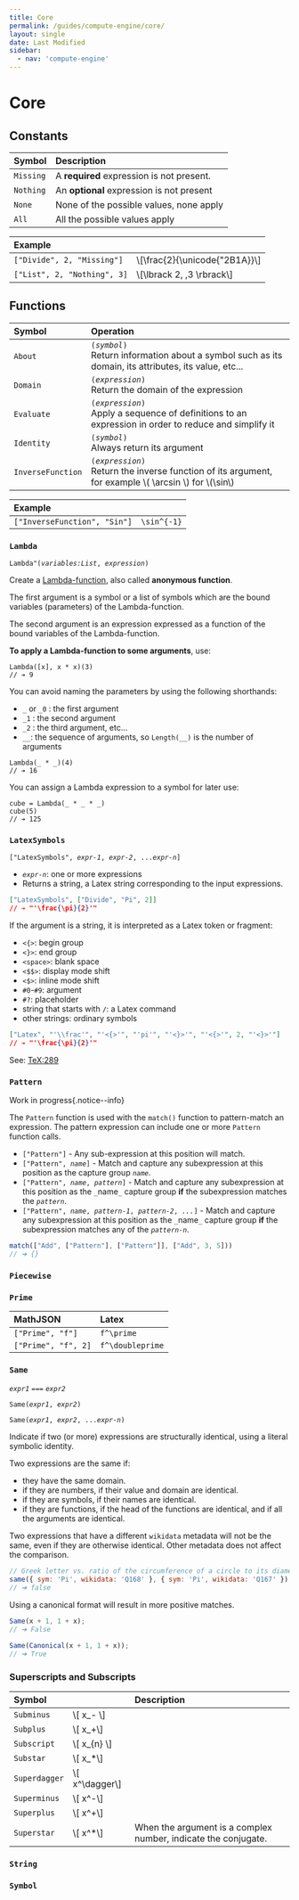 ```yaml
---
title: Core
permalink: /guides/compute-engine/core/
layout: single
date: Last Modified
sidebar:
  - nav: 'compute-engine'
---
```


<script type='module'>
    import {  renderMathInDocument } 
      from '//unpkg.com/mathlive/dist/mathlive.min.mjs';
    renderMathInDocument({
      TeX: {
        delimiters: {
          inline: [ ['$', '$'], ['\\(', '\\)']],
          display: [['$$', '$$'],['\\[', '\\]']],
        },
      },
      asciiMath: null,
      processEnvironments : false,
      renderAccessibleContent: false,
    });
</script>

# Core

## Constants

<div class=symbols-table>

| Symbol | Description |
| :--- | :--- |
| `Missing`| A **required** expression is not present. |
| `Nothing` | An **optional** expression is not present |
|  `None` | None of the possible values, none apply | 
| `All` | All the possible values apply |

</div>


| Example | |
| :--- | :--- |
| `["Divide", 2, "Missing"]` | \\[\frac{2}{\unicode{"2B1A}}\\] |
| `["List", 2, "Nothing", 3]` | \\[\lbrack 2, ,3 \rbrack\\] |




## Functions

<div class=symbols-table>

| Symbol | Operation |
| :--- | :--- |
| `About` | <code>(_symbol_)</code><br> Return information about a symbol such as its domain, its attributes, its value, etc... |
| `Domain` | <code>(_expression_)</code><br> Return the domain of the expression|
| `Evaluate` | <code>(_expression_)</code><br> Apply a sequence of definitions to an expression in order to reduce and simplify it|
| `Identity` | <code>(_symbol_)</code><br> Always return its argument |
| `InverseFunction` | <code>(_expression_)</code><br> Return the inverse function of its argument, for example \\( \arcsin \\) for \\(\sin\\) |

</div>


| Example | |
| :--------------------------- | :---------- |
| `["InverseFunction", "Sin"]` | `\sin^{-1}` |

### `Lambda`

`Lambda"(`_`variables:List`_`, `_`expression`_`)`

Create a [Lambda-function](https://en.wikipedia.org/wiki/Anonymous_function),
also called **anonymous function**.

The first argument is a symbol or a list of symbols which are the bound
variables (parameters) of the Lambda-function.

The second argument is an expression expressed as a function of the bound
variables of the Lambda-function.

**To apply a Lambda-function to some arguments**, use:

```cortex
Lambda([x], x * x)(3)
// ➔ 9
```

You can avoid naming the parameters by using the following shorthands:

- `_` or `_0` : the first argument
- `_1` : the second argument
- `_2` : the third argument, etc...
- `__`: the sequence of arguments, so `Length(__)` is the number of arguments

```cortex
Lambda(_ * _)(4)
// ➔ 16
```

You can assign a Lambda expression to a symbol for later use:

```cortex
cube = Lambda(_ * _ * _)
cube(5)
// ➔ 125
```

### `LatexSymbols`

`["LatexSymbols", `_`expr-1`_`, `_`expr-2`_`, ...`_`expr-n`_`]`

- _`expr-n`_: one or more expressions
- Returns a string, a Latex string corresponding to the input expressions.

```json
["LatexSymbols", ["Divide", "Pi", 2]]
// ➔ "'\frac{\pi}{2}'"
```

If the argument is a string, it is interpreted as a Latex token or fragment:

- `<{>`: begin group
- `<}>`: end group
- `<space>`: blank space
- `<$$>`: display mode shift
- `<$>`: inline mode shift
- `#0`-`#9`: argument
- `#?`: placeholder
- string that starts with `/`: a Latex command
- other strings: ordinary symbols

```json
["Latex", "'\\frac'", "'<{>'", "'pi'", "'<}>'", "'<{>'", 2, "'<}>'"]
// ➔ "'\frac{\pi}{2}'"
```

See: [TeX:289](http://tug.org/texlive/devsrc/Build/source/texk/web2c/tex.web)

### `Pattern`

Work in progress{.notice--info}

The `Pattern` function is used with the `match()` function to pattern-match an
expression. The pattern expression can include one or more `Pattern` function
calls.

- `["Pattern"]` - Any sub-expression at this position will match.
- `["Pattern", `_`name`_`]` - Match and capture any subexpression at this
  position as the capture group _`name`_.
- `["Pattern", `_`name`_`, `_`pattern`_`]` - Match and capture any subexpression
  at this position as the `_`name`_` capture group **if** the subexpression
  matches the _`pattern`_.
- `["Pattern", `_`name`_`, `_`pattern-1`_`, `_`pattern-2`_`, `_`...`_`]` - Match
  and capture any subexpression at this position as the `_`name`_` capture group
  **if** the subexpression matches any of the _`pattern-n`_.

```js
match(["Add", ["Pattern"], ["Pattern"]], ["Add", 3, 5]))
// ➔ {}
```

### `Piecewise`

### `Prime`

| MathJSON            | Latex            |
| :------------------ | :--------------- |
| `["Prime", "f"]`    | `f^\prime`       |
| `["Prime", "f", 2]` | `f^\doubleprime` |

### `Same`

_`expr1`_ `===` _`expr2`_

`Same(`_`expr1`_`, `_`expr2`_`)`

`Same(`_`expr1`_`, `_`expr2`_`, ...`_`expr-n`_`)`

Indicate if two (or more) expressions are structurally identical, using a
literal symbolic identity.

Two expressions are the same if:

- they have the same domain.
- if they are numbers, if their value and domain are identical.
- if they are symbols, if their names are identical.
- if they are functions, if the head of the functions are identical, and if all
  the arguments are identical.

Two expressions that have a different `wikidata` metadata will not be the same,
even if they are otherwise identical. Other metadata does not affect the
comparison.

```js
// Greek letter vs. ratio of the circumference of a circle to its diameter
same({ sym: 'Pi', wikidata: 'Q168' }, { sym: 'Pi', wikidata: 'Q167' });
// ➔ false
```

Using a canonical format will result in more positive matches.

```js
Same(x + 1, 1 + x);
// ➔ False

Same(Canonical(x + 1, 1 + x));
// ➔ True
```

### Superscripts and Subscripts

<div class=symbols-table>

| Symbol |  | Description | 
| :--- | :--- | :-- | 
| `Subminus` | \\[ x_- \\] | |  
| `Subplus` | \\[ x_+\\]| | 
| `Subscript` | \\[ x_{n} \\] | |
| `Substar` | \\[ x_*\\]| | 
| `Superdagger` | \\[ x^\dagger\\]| | 
| `Superminus` | \\[ x^-\\]| | 
| `Superplus` | \\[ x^+\\]| | 
| `Superstar` | \\[ x^*\\]| When the argument is a complex number, indicate the conjugate. |

</div>


### `String`

### `Symbol`
